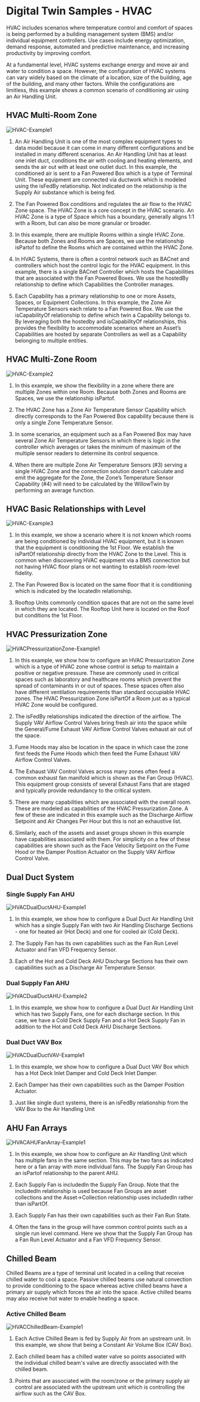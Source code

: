 # Digital Twin Samples - HVAC

HVAC includes scenarios where temperature control and comfort of spaces is being performed by a building management system (BMS) and/or individual equipment controllers. Use cases include energy optimization, demand response, automated and predictive maintenance, and increasing productivity by improving comfort.

At a fundamental level, HVAC systems exchange energy and move air and water to condition a space. However, the configuration of HVAC systems can vary widely based on the climate of a location, size of the building, age of the building, and many other factors. While the configurations are limitless, this example shows a common scenario of conditioning air using an Air Handling Unit.

## HVAC Multi-Room Zone

![HVAC-Example1](Images/HVAC-Example1.png)

1. An Air Handling Unit is one of the most complex equipment types to data model because it can come in many different configurations and be installed in many different scenarios. An Air Handling Unit has at least one inlet duct, conditions the air with cooling and heating elements, and sends the air out with at least one outlet duct. In this example, the conditioned air is sent to a Fan Powered Box which is a type of Terminal Unit. These equipment are connected via ductwork which is modeled using the isFedBy relationship. Not indicated on the relationship is the Supply Air substance which is being fed.

2. The Fan Powered Box conditions and regulates the air flow to the HVAC Zone space. The HVAC Zone is a core concept in the HVAC scenario. An HVAC Zone is a type of Space which has a boundary, generally aligns 1:1 with a Room, but can also be more granular or broader.

3. In this example, there are multiple Rooms within a single HVAC Zone. Because both Zones and Rooms are Spaces, we use the relationship isPartof to define the Rooms which are contained within the HVAC Zone.

4. In HVAC Systems, there is often a control network such as BACnet and controllers which host the control logic for the HVAC equipment. In this example, there is a single BACnet Controller which hosts the Capabilities that are associated with the Fan Powered Boxes. We use the hostedBy relationship to define which Capabilities the Controller manages.

5. Each Capability has a primary relationship to one or more Assets, Spaces, or Equipment Collections. In this example, the Zone Air Temperature Sensors each relate to a Fan Powered Box. We use the isCapabilityOf relationship to define which twin a Capability belongs to. By leveraging both the hostedby and isCapabilityOf relationships, this provides the flexibility to accommodate scenarios where an Asset’s Capabilities are hosted by separate Controllers as well as a Capability belonging to multiple entities.

## HVAC Multi-Zone Room

![HVAC-Example2](Images/HVAC-Example2.png)

1. In this example, we show the flexibility in a zone where there are multiple Zones within one Room. Because both Zones and Rooms are Spaces, we use the relationship isPartof.

2. The HVAC Zone has a Zone Air Temperature Sensor Capability which directly corresponds to the Fan Powered Box capability because there is only a single Zone Temperature Sensor.

3. In some scenarios, an equipment such as a Fan Powered Box may have several Zone Air Temperature Sensors in which there is logic in the controller which averages or takes the minimum of maximum of the multiple sensor readers to determine its control sequence.

4. When there are multiple Zone Air Temperature Sensors (#3) serving a single HVAC Zone and the connection solution doesn’t calculate and emit the aggregate for the Zone, the Zone’s Temperature Sensor Capability (#4) will need to be calculated by the WillowTwin by performing an average function.

## HVAC Basic Relationships with Level

![HVAC-Example3](Images/HVAC-Example3.png)

1. In this example, we show a scenario where it is not known which rooms are being conditioned by individual HVAC equipment, but it is known that the equipment is conditioning the 1st Floor. We establish the isPartOf relationship directly from the HVAC Zone to the Level. This is common when discovering HVAC equipment via a BMS connection but not having HVAC floor plans or not wanting to establish room-level fidelity.

2. The Fan Powered Box is located on the same floor that it is conditioning which is indicated by the locatedIn relationship.

3. Rooftop Units commonly condition spaces that are not on the same level in which they are located. The Rooftop Unit here is located on the Roof but conditions the 1st Floor.

## HVAC Pressurization Zone

![HVACPressurizationZone-Example1](Images/HVACPressurizationZone-Example1.png)

1. In this example, we show how to configure an HVAC Pressurization Zone which is a type of HVAC zone whose control is setup to maintain a positive or negative pressure. These are commonly used in critical spaces such as laboratory and healthcare rooms which prevent the spread of contaminants in or out of spaces. These spaces often also have different ventilation requirements than standard occupiable HVAC zones. The HVAC Pressurization Zone isPartOf a Room just as a typical HVAC Zone would be configured.

2. The isFedBy relationships indicated the direction of the airflow. The Supply VAV Airflow Control Valves bring fresh air into the space while the General/Fume Exhaust VAV Airflow Control Valves exhaust air out of the space.

3. Fume Hoods may also be location in the space in which case the zone first feeds the Fume Hoods which then feed the Fume Exhaust VAV Airflow Control Valves.

4. The Exhaust VAV Control Valves across many zones often feed a common exhaust fan manifold which is shown as the Fan Group (HVAC). This equipment group consists of several Exhaust Fans that are staged and typically provide redundancy to the critical system.

5. There are many capabilities which are associated with the overall room. These are modeled as capabilities of the HVAC Pressurization Zone. A few of these are indicated in this example such as the Discharge Airflow Setpoint and Air Changes Per Hour but this is not an exhaustive list.

6. Similarly, each of the assets and asset groups shown in this example have capabilities associated with them. For simplicity on a few of these capabilities are shown such as the Face Velocity Setpoint on the Fume Hood or the Damper Position Actuator on the Supply VAV Airflow Control Valve.

## Dual Duct System

### Single Supply Fan AHU

![HVACDualDuctAHU-Example1](Images/HVACDualDuctAHU-Example1.png)

1. In this example, we show how to configure a Dual Duct Air Handling Unit which has a single Supply Fan with two Air Handling Discharge Sections - one for heated air (Hot Deck) and one for cooled air (Cold Deck).

2. The Supply Fan has its own capabilities such as the Fan Run Level Actuator and Fan VFD Frequency Sensor.

3. Each of the Hot and Cold Deck AHU Discharge Sections has their own capabilities such as a Discharge Air Temperature Sensor.

### Dual Supply Fan AHU

![HVACDualDuctAHU-Example2](Images/HVACDualDuctAHU-Example2.png)

1. In this example, we show how to configure a Dual Duct Air Handling Unit which has two Supply Fans, one for each discharge section. In this case, we have a Cold Deck Supply Fan and a Hot Deck Supply Fan in addition to the Hot and Cold Deck AHU Discharge Sections.

### Dual Duct VAV Box

![HVACDualDuctVAV-Example1](Images/HVACDualDuctVAV-Example1.png)

1. In this example, we show how to configure a Dual Duct VAV Box which has a Hot Deck Inlet Damper and Cold Deck Inlet Damper.

2. Each Damper has their own capabilities such as the Damper Position Actuator.

3. Just like single duct systems, there is an isFedBy relationship from the VAV Box to the Air Handling Unit

## AHU Fan Arrays

![HVACAHUFanArray-Example1](Images/HVACAHUFanArray-Example1.png)

1. In this example, we show how to configure an Air Handling Unit which has multiple fans in the same section. This may be two fans as indicated here or a fan array with more individual fans. The Supply Fan Group has an isPartof relationship to the parent AHU.

2. Each Supply Fan is includedIn the Supply Fan Group. Note that the includedIn relationship is used because Fan Groups are asset collections and the Asset->Collection relationship uses includedIn rather than isPartOf.

3. Each Supply Fan has their own capabilities such as their Fan Run State.

4. Often the fans in the group will have common control points such as a single run level command. Here we show that the Supply Fan Group has a Fan Run Level Actuator and a Fan VFD Frequency Sensor.

## Chilled Beam

Chilled Beams are a type of terminal unit located in a ceiling that receive chilled water to cool a space. Passive chilled beams use natural convection to provide conditioning to the space whereas active chilled beams have a primary air supply which forces the air into the space. Active chilled beams may also receive hot water to enable heating a space.

### Active Chilled Beam

![HVACChilledBeam-Example1](Images/HVACChilledBeam-Example1.png)

1. Each Active Chilled Beam is fed by Supply Air from an upstream unit. In this example, we show that being a Constant Air Volume Box (CAV Box).

2. Each chilled beam has a chilled water valve so points associated with the individual chilled beam's valve are directly associated with the chilled beam.

3. Points that are associated with the room/zone or the primary supply air control are associated with the upstream unit which is controlling the airflow such as the CAV Box.